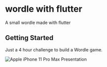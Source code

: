 # wordle with flutter

A small wordle made with flutter

## Getting Started

Just a 4 hour challenge to build a Wordle game.  


![Apple iPhone 11 Pro Max Presentation](https://user-images.githubusercontent.com/12527053/149529779-211ee57c-e1bf-4b3e-b6f5-8461d530d125.png)

